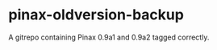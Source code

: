 pinax-oldversion-backup
=======================

A gitrepo containing Pinax 0.9a1 and 0.9a2 tagged correctly.
